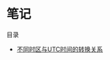 # 笔记

目录

* [不同时区与UTC时间的转换关系](https://github.com/sunzhaoye/blog/blob/master/notes/不同时区与UTC时间的转换关系.md)